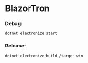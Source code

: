 # BlazorTron
 
### Debug: 
```
dotnet electronize start
```
 
### Release: 
```
dotnet electronize build /target win
```

